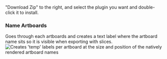 "Download Zip" to the right, and select the plugin you want and double-click it to install.

### Name Artboards
Goes through each artboards and creates a text label where the artboard name sits so it is visible when exporting with slices.
![Creates 'temp' labels per artboard at the size and position of the natively rendered artboard names](http://cl.ly/image/2A0s2a2Q3D3w/Image%202014-06-24%20at%204.07.09%20PM.png)